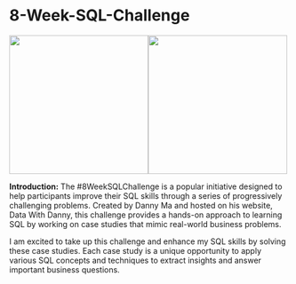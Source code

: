 # 8-Week-SQL-Challenge

<img src="https://8weeksqlchallenge.com/images/case-study-designs/1.png" width="250" height="250"><img src="https://8weeksqlchallenge.com/images/case-study-designs/2.png" width="250" height="250">

**Introduction:**
The #8WeekSQLChallenge is a popular initiative designed to help participants improve their SQL skills through a series of progressively challenging problems. Created by Danny Ma and hosted on his website, Data With Danny, this challenge provides a hands-on approach to learning SQL by working on case studies that mimic real-world business problems.

I am excited to take up this challenge and enhance my SQL skills by solving these case studies. Each case study is a unique opportunity to apply various SQL concepts and techniques to extract insights and answer important business questions.

